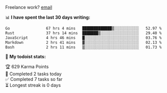 Freelance work? [email](mailto:fanosoro@gmail.com)

📊 **I have spent the last 30 days writing:**
<!--START_SECTION:waka-->

```txt
Go                67 hrs 4 mins   █████████████▒░░░░░░░░░░░   52.97 %
Rust              37 hrs 14 mins  ███████▒░░░░░░░░░░░░░░░░░   29.40 %
JavaScript        4 hrs 46 mins   █░░░░░░░░░░░░░░░░░░░░░░░░   03.76 %
Markdown          2 hrs 41 mins   ▓░░░░░░░░░░░░░░░░░░░░░░░░   02.13 %
Bash              2 hrs 11 mins   ▒░░░░░░░░░░░░░░░░░░░░░░░░   01.73 %
```

<!--END_SECTION:waka-->

🚧 **My todoist stats:**
<!-- TODO-IST:START -->
🏆  629 Karma Points           
🌸  Completed 2 tasks today           
✅  Completed 7 tasks so far           
⏳  Longest streak is 0 days
<!-- TODO-IST:END -->
